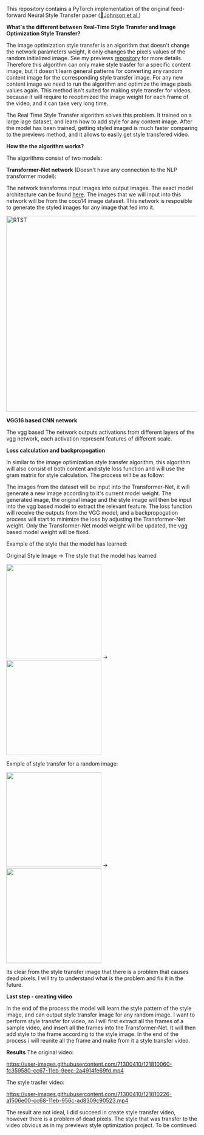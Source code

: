 This repository contains a PyTorch implementation of the original feed-forward Neural Style Transfer paper  ([🔗Johnson et al.](https://arxiv.org/pdf/1603.08155.pdf))

**What's the different between Real-Time Style Transfer and Image Optimization Style Transfer?**

The image optimization style transfer is an algorithm that doesn't change the network parameters weight, it only changes the pixels values of the random initialized image. See my previews [repository](https://github.com/hovav698/Style-Transfer-Image-Optimization-) for more details. Therefore this algorithm can only make style trasfer for a specific content image, but it doesn't learn general patterns for converting any random content image for the corresponding style transfer image. For any new content image we need to run the algorithm and optimize the image pixels values again. 
This method isn't suited for making style transfer for videos, because it will require to reoptimized the image weight for each frame of the video, and it can take very long time.

The Real Time Style Transfer algorithm solves this problem. It trained on a large iage dataset, and learn how to add style for any content image. After the model has been trained, getting styled imaged is much faster comparing to the previews method, and it allows to easily get style transfered video.

**How the the algorithm works?**

The algorithms consist of two models:

**Transformer-Net network** (Doesn't have any connection to the NLP transformer model): 

The network transforms input images into output images. The exact model architecture can be found [here](https://cs.stanford.edu/people/jcjohns/papers/fast-style/fast-style-supp.pdf). The images that we will input into this network will be from the coco14 image dataset. This network is resposible to generate the styled images for any image that fed into it. 

<img width="516" alt="RTST" src="https://user-images.githubusercontent.com/71300410/121808335-9a256200-cc60-11eb-8f7e-09b214af1a87.PNG">


**VGG16 based CNN network**

The vgg based The network outputs activations from different layers of the vgg network, each activation represent features of different scale.

**Loss calculation and backpropogation**

In similar to the image optimization style transfer algorithm, this algorithm will also consist of both content and style loss function and will use the gram matrix for style calculation. The process will be as follow:

The images from the dataset will be input into the Transformer-Net, it will generate a new image according to it's current model weight. The generated image, the original image and the style image will then be input into the vgg based model to extract the relevant feature. The loss function will receive the outputs from the VGG model, and a backpropogation process will start to minimize the loss by adjusting the Transformer-Net weight. Only the Transformer-Net model weight will be updated, the vgg based model weight will be fixed.

Example of the style that the model has learned:

Original Style Image    ->                    The style that the model has learned

<img src="https://user-images.githubusercontent.com/71300410/121797285-ff109600-cc27-11eb-91a9-fee190e8b734.png" width="250" height="250" />   ->  <img src="https://user-images.githubusercontent.com/71300410/121809717-9399e900-cc66-11eb-95c6-c22a03d542fb.PNG" width="250" height="250" /> 

Exmple of style transfer for a random image:

<img src="https://user-images.githubusercontent.com/71300410/121810287-e5437300-cc68-11eb-8b24-6164feb5f0d7.jpg" width="250" height="250" />   ->  <img src="https://user-images.githubusercontent.com/71300410/121810372-4ec38180-cc69-11eb-9efe-5563cf3e3dd4.png" width="250" height="250" /> 

Its clear from the style transfer image that there is a problem that causes dead pixels. I will try to understand what is the problem and fix it in the future.


**Last step - creating video**

In the end of the process the model will learn the style pattern of the style image, and can output style transfer image for any random image.
I want to perform style transfer for video, so I will first extract all the frames of a sample video, and insert all the frames into the Transformer-Net. It will then add style to the frame according to the style image. In the end of the process i will reunite all the frame and make from it a style transfer video.

**Results**
The original video:

https://user-images.githubusercontent.com/71300410/121810060-fc359580-cc67-11eb-9eec-2a4914fe69fd.mp4


The style trasfer video:


https://user-images.githubusercontent.com/71300410/121810226-a1506e00-cc68-11eb-956c-ad8309c90523.mp4


The result are not ideal, I did succeed in create style transfer video, however there is a problem of dead pixels. The style that was transfer to the video obvious as in my previews style optimization project. To be continued.









